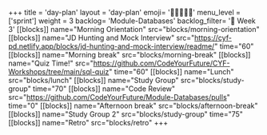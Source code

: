 +++
title = 'day-plan'
layout = 'day-plan'
emoji= '🧑🏽‍🤝‍🧑🏽'
menu_level = ['sprint']
weight = 3
backlog= 'Module-Databases'
backlog_filter= '📅 Week 3'
[[blocks]]
name="Morning Orientation"
src="blocks/morning-orientation"
[[blocks]]
name="JD Hunting and Mock Interview"
src="https://cyf-pd.netlify.app/blocks/jd-hunting-and-mock-interview/readme/"
time="60"
[[blocks]]
name="Morning break"
src="blocks/morning-break"
[[blocks]]
name="Quiz Time!"
src="https://github.com/CodeYourFuture/CYF-Workshops/tree/main/sql-quiz"
time="60"
[[blocks]]
name="Lunch"
src="blocks/lunch"
[[blocks]]
name="Study Group"
src="blocks/study-group"
time="70"
[[blocks]]
name="Code Review"
src="https://github.com/CodeYourFuture/Module-Databases/pulls"
time="0"
[[blocks]]
name="Afternoon break"
src="blocks/afternoon-break"
[[blocks]]
name="Study Group 2"
src="blocks/study-group"
time="75"
[[blocks]]
name="Retro"
src="blocks/retro"
+++
